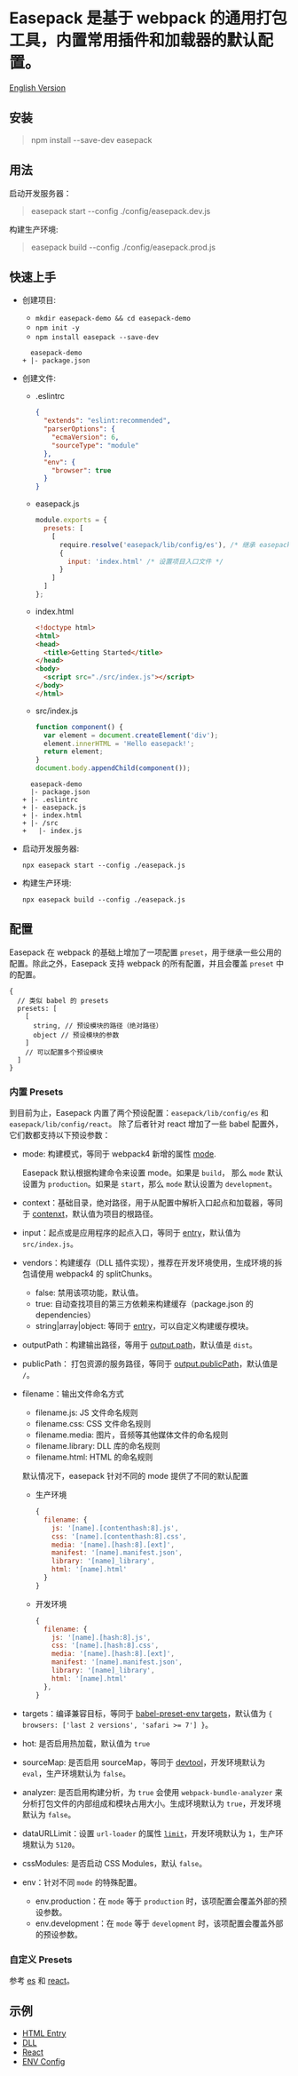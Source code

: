 Easepack 是基于 webpack 的通用打包工具，内置常用插件和加载器的默认配置。
========

[English Version](./README_en.md)

## 安装

> npm install --save-dev easepack

## 用法

启动开发服务器：

> easepack start --config ./config/easepack.dev.js

构建生产环境:

> easepack build --config ./config/easepack.prod.js

## 快速上手

- 创建项目:

    - `mkdir easepack-demo && cd easepack-demo`
    - `npm init -y`
    - `npm install easepack --save-dev`

    ```
      easepack-demo
    + |- package.json
    ```

- 创建文件:

    - .eslintrc

        ```json
        {
          "extends": "eslint:recommended",
          "parserOptions": {
            "ecmaVersion": 6,
            "sourceType": "module"
          },
          "env": {
            "browser": true
          }
        }
        ```

    - easepack.js

        ```javascript
        module.exports = {
          presets: [
            [
              require.resolve('easepack/lib/config/es'), /* 继承 easepack/lib/config/es 的配置 */
              {
                input: 'index.html' /* 设置项目入口文件 */
              }
            ]
          ]
        };
        ```

    - index.html

        ```html
        <!doctype html>
        <html>
        <head>
          <title>Getting Started</title>
        </head>
        <body>
          <script src="./src/index.js"></script>
        </body>
        </html>
        ```

    - src/index.js

        ```javascript
        function component() {
          var element = document.createElement('div');
          element.innerHTML = 'Hello easepack!';
          return element;
        }
        document.body.appendChild(component());
        ```

    ```
      easepack-demo
      |- package.json
    + |- .eslintrc
    + |- easepack.js
    + |- index.html
    + |- /src
    +   |- index.js
    ```

- 启动开发服务器:

    `npx easepack start --config ./easepack.js`

- 构建生产环境:

    `npx easepack build --config ./easepack.js`

## 配置

Easepack 在 webpack 的基础上增加了一项配置 `preset`，用于继承一些公用的配置。除此之外，Easepack 支持 webpack 的所有配置，并且会覆盖 `preset` 中的配置。
```
{
  // 类似 babel 的 presets
  presets: [
    [
      string, // 预设模块的路径（绝对路径）
      object // 预设模块的参数
    ]
    // 可以配置多个预设模块
  ]
}
```

### 内置 Presets

到目前为止，Easepack 内置了两个预设配置：`easepack/lib/config/es` 和 `easepack/lib/config/react`。
除了后者针对 react 增加了一些 babel 配置外，它们数都支持以下预设参数：

- mode: 构建模式，等同于 webpack4 新增的属性 [mode](https://webpack.js.org/concepts/mode).

    Easepack 默认根据构建命令来设置 mode。如果是 `build`， 那么 `mode` 默认设置为 `production`。如果是 `start`，那么 `mode` 默认设置为 `development`。

- context：基础目录，绝对路径，用于从配置中解析入口起点和加载器，等同于 [contenxt](https://webpack.js.org/configuration/entry-context/#context)，默认值为项目的根路径。
- input：起点或是应用程序的起点入口，等同于 [entry](https://webpack.js.org/configuration/entry-context/#entry)，默认值为 `src/index.js`。
- vendors：构建缓存（DLL 插件实现），推荐在开发环境使用，生成环境的拆包请使用 webpack4 的 splitChunks。

    - false: 禁用该项功能，默认值。
    - true: 自动查找项目的第三方依赖来构建缓存（package.json 的 dependencies）
    - string|array|object: 等同于 [entry](https://webpack.js.org/configuration/entry-context/#entry)，可以自定义构建缓存模块。

- outputPath：构建输出路径，等用于 [output.path](https://webpack.js.org/configuration/output/#output-path)，默认值是 `dist`。
- publicPath： 打包资源的服务路径，等同于 [output.publicPath](https://webpack.js.org/configuration/output/#output-publicpath)，默认值是 `/`。
- filename：输出文件命名方式

    - filename.js: JS 文件命名规则
    - filename.css: CSS 文件命名规则
    - filename.media: 图片，音频等其他媒体文件的命名规则
    - filename.library: DLL 库的命名规则
    - filename.html: HTML 的命名规则

    默认情况下，easepack 针对不同的 mode 提供了不同的默认配置

    - 生产环境

        ```javascript
        {
          filename: {
            js: '[name].[contenthash:8].js',
            css: '[name].[contenthash:8].css',
            media: '[name].[hash:8].[ext]',
            manifest: '[name].manifest.json',
            library: '[name]_library',
            html: '[name].html'
          }
        }
        ```

    - 开发环境

        ```javascript
        {
          filename: {
            js: '[name].[hash:8].js',
            css: '[name].[hash:8].css',
            media: '[name].[hash:8].[ext]',
            manifest: '[name].manifest.json',
            library: '[name]_library',
            html: '[name].html'
          },
        }
        ```

- targets：编译兼容目标，等同于 [babel-preset-env targets](https://babeljs.io/docs/plugins/preset-env/)，默认值为 `{ browsers: ['last 2 versions', 'safari >= 7'] }`。
- hot: 是否启用热加载，默认值为 `true`
- sourceMap: 是否启用 sourceMap，等同于 [devtool](https://webpack.js.org/configuration/devtool/)，开发环境默认为 `eval`，生产环境默认为 `false`。
- analyzer: 是否启用构建分析，为 `true` 会使用 `webpack-bundle-analyzer` 来分析打包文件的内部组成和模块占用大小。生成环境默认为 `true`，开发环境默认为 `false`。
- dataURLLimit：设置 `url-loader` 的属性 [`limit`](https://github.com/webpack-contrib/url-loader#limit)，开发环境默认为 `1`，生产环境默认为 `5120`。
- cssModules: 是否启动 CSS Modules，默认 `false`。
- env：针对不同 `mode` 的特殊配置。

    - env.production：在 `mode` 等于 `production` 时，该项配置会覆盖外部的预设参数。
    - env.development：在 `mode` 等于 `development` 时，该项配置会覆盖外部的预设参数。

### 自定义 Presets

参考 [es](./src/config/es.js) 和 [react](./src/config/react.js)。

## 示例

- [HTML Entry](./examples/entry)
- [DLL](./examples/vendors)
- [React](./examples/react)
- [ENV Config](./examples/env)
